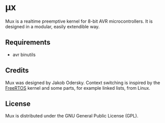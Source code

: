 # μx
Mux is a realtime preemptive kernel for 8-bit AVR microcontrollers. It is designed in a modular, easily extendible way.

## Requirements
- avr binutils

## Credits
Mux was designed by Jakob Odersky. Context switching is inspired by the [FreeRTOS](http://www.freertos.org/) kernel and some parts, for example linked lists, from Linux.

## License
Mux is distributed under the GNU General Public License (GPL).